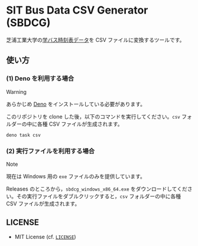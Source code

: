 # SIT Bus Data CSV Generator (SBDCG)

芝浦工業大学の[学バス時刻表データ](http://bus.shibaura-it.ac.jp/db/bus_data.json)を CSV ファイルに変換するツールです。

## 使い方

### (1) Deno を利用する場合

> [!WARNING]
> あらかじめ [Deno](https://deno.com/) をインストールしている必要があります。

このリポジトリを clone した後，以下のコマンドを実行してください。`csv` フォルダーの中に各種 CSV ファイルが生成されます。

```
deno task csv
```

### (2) 実行ファイルを利用する場合

> [!NOTE]
> 現在は Windows 用の `exe` ファイルのみを提供しています。

Releases のところから，`sbdcg_windows_x86_64.exe` をダウンロードしてください。その実行ファイルをダブルクリックすると，`csv` フォルダーの中に各種 CSV ファイルが生成されます。

## LICENSE

- MIT License (cf. [`LICENSE`](LICENSE))

